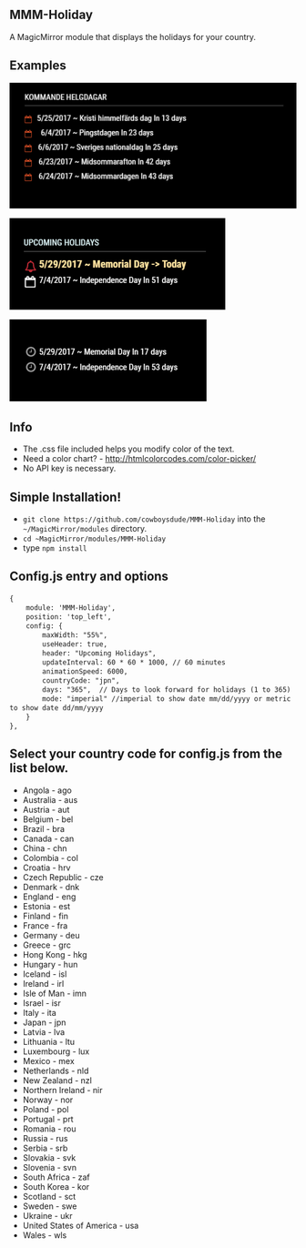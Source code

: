 ## MMM-Holiday
A MagicMirror module that displays the holidays for your country.

## Examples

![](swedish.PNG)

![](today.PNG)

![](Capture.PNG)

## Info

* The .css file included helps you modify color of the text.
* Need a color chart? - http://htmlcolorcodes.com/color-picker/
* No API key is necessary.

## Simple Installation!

* `git clone https://github.com/cowboysdude/MMM-Holiday` into the `~/MagicMirror/modules` directory.
* `cd ~MagicMirror/modules/MMM-Holiday`
* type `npm install`

## Config.js entry and options

    {
        module: 'MMM-Holiday',
        position: 'top_left',
        config: {
            maxWidth: "55%",
            useHeader: true,
            header: "Upcoming Holidays",
            updateInterval: 60 * 60 * 1000, // 60 minutes
            animationSpeed: 6000,
            countryCode: "jpn",
            days: "365",  // Days to look forward for holidays (1 to 365)
            mode: "imperial" //imperial to show date mm/dd/yyyy or metric to show date dd/mm/yyyy
        }
    },

## Select your country code for config.js from the list below.

* Angola - ago
* Australia - aus
* Austria - aut
* Belgium - bel
* Brazil - bra
* Canada - can
* China - chn
* Colombia - col
* Croatia - hrv
* Czech Republic - cze
* Denmark - dnk
* England - eng
* Estonia - est
* Finland - fin
* France - fra
* Germany - deu
* Greece - grc
* Hong Kong - hkg
* Hungary - hun
* Iceland - isl
* Ireland - irl
* Isle of Man - imn
* Israel - isr
* Italy - ita
* Japan - jpn
* Latvia - lva
* Lithuania - ltu
* Luxembourg - lux
* Mexico - mex
* Netherlands - nld
* New Zealand - nzl
* Northern Ireland - nir
* Norway - nor
* Poland - pol
* Portugal - prt
* Romania - rou
* Russia - rus
* Serbia - srb
* Slovakia - svk
* Slovenia - svn
* South Africa - zaf
* South Korea - kor
* Scotland - sct
* Sweden - swe
* Ukraine - ukr
* United States of America - usa
* Wales - wls


